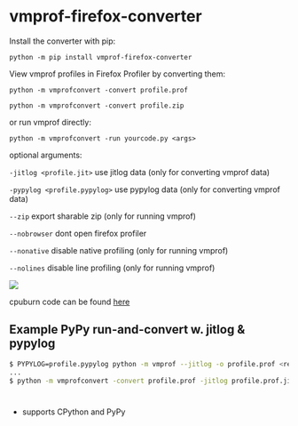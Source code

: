 # vmprof-firefox-converter

Install the converter with pip:

`python -m pip install vmprof-firefox-converter`

View vmprof profiles in Firefox Profiler by converting them:

`python -m vmprofconvert -convert profile.prof`

`python -m vmprofconvert -convert profile.zip`

or run vmprof directly:

`python -m vmprofconvert -run yourcode.py <args>`

optional arguments:

`-jitlog <profile.jit>` use jitlog data (only for converting vmprof data)

`-pypylog <profile.pypylog>` use pypylog data (only for converting vmprof data)

`--zip` export sharable zip (only for running vmprof)

`--nobrowser` dont open firefox profiler

`--nonative` disable native profiling (only for running vmprof)

`--nolines` disable line profiling (only for running vmprof)

<img src="https://github.com/Cskorpion/vmprof-firefox-converter/blob/main/images/firefox.png?raw=true">

cpuburn code can be found
[here](https://github.com/vmprof/vmprof-python/blob/master/vmprof/test/cpuburn.py)

## Example PyPy run-and-convert w. jitlog & pypylog

```bash
$ PYPYLOG=profile.pypylog python -m vmprof --jitlog -o profile.prof <remaining vmprof args...>
...
$ python -m vmprofconvert -convert profile.prof -jitlog profile.prof.jit -pypylog profile.pypylog
````

#

- supports CPython and PyPy
